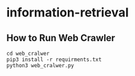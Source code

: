 # information-retrieval

## How to Run Web Crawler
```
cd web_cralwer
pip3 install -r requirments.txt
python3 web_cralwer.py
```

